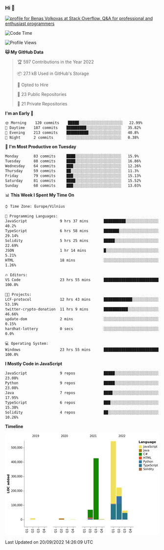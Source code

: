 ### Hi 👋
<a href="https://stackoverflow.com/users/14954249/benas-volkovas"><img src="https://stackoverflow.com/users/flair/14954249.png?theme=dark" width="208" height="58" alt="profile for Benas Volkovas at Stack Overflow, Q&amp;A for professional and enthusiast programmers" title="profile for Benas Volkovas at Stack Overflow, Q&amp;A for professional and enthusiast programmers"></a>

<!--START_SECTION:waka-->
![Code Time](http://img.shields.io/badge/Code%20Time-952%20hrs%2054%20mins-blue)

![Profile Views](http://img.shields.io/badge/Profile%20Views-5-blue)

**🐱 My GitHub Data** 

> 🏆 597 Contributions in the Year 2022
 > 
> 📦 27.1 kB Used in GitHub's Storage 
 > 
> 💼 Opted to Hire
 > 
> 📜 23 Public Repositories 
 > 
> 🔑 21 Private Repositories  
 > 
**I'm an Early 🐤** 

```text
🌞 Morning    120 commits    █████░░░░░░░░░░░░░░░░░░░░   22.99% 
🌆 Daytime    187 commits    █████████░░░░░░░░░░░░░░░░   35.82% 
🌃 Evening    213 commits    ██████████░░░░░░░░░░░░░░░   40.8% 
🌙 Night      2 commits      ░░░░░░░░░░░░░░░░░░░░░░░░░   0.38%

```
📅 **I'm Most Productive on Tuesday** 

```text
Monday       83 commits     ████░░░░░░░░░░░░░░░░░░░░░   15.9% 
Tuesday      88 commits     ████░░░░░░░░░░░░░░░░░░░░░   16.86% 
Wednesday    64 commits     ███░░░░░░░░░░░░░░░░░░░░░░   12.26% 
Thursday     59 commits     ██░░░░░░░░░░░░░░░░░░░░░░░   11.3% 
Friday       79 commits     ███░░░░░░░░░░░░░░░░░░░░░░   15.13% 
Saturday     81 commits     ████░░░░░░░░░░░░░░░░░░░░░   15.52% 
Sunday       68 commits     ███░░░░░░░░░░░░░░░░░░░░░░   13.03%

```


📊 **This Week I Spent My Time On** 

```text
⌚︎ Time Zone: Europe/Vilnius

💬 Programming Languages: 
JavaScript               9 hrs 37 mins       ██████████░░░░░░░░░░░░░░░   40.2% 
TypeScript               6 hrs 58 mins       ███████░░░░░░░░░░░░░░░░░░   29.14% 
Solidity                 5 hrs 25 mins       █████░░░░░░░░░░░░░░░░░░░░   22.69% 
JSON                     1 hr 14 mins        █░░░░░░░░░░░░░░░░░░░░░░░░   5.21% 
HTML                     18 mins             ░░░░░░░░░░░░░░░░░░░░░░░░░   1.26%

🔥 Editors: 
VS Code                  23 hrs 55 mins      █████████████████████████   100.0%

🐱‍💻 Projects: 
LCF-protocol             12 hrs 43 mins      █████████████░░░░░░░░░░░░   53.19% 
twitter-crypto-donation  11 hrs 9 mins       ███████████░░░░░░░░░░░░░░   46.66% 
update-dom               2 mins              ░░░░░░░░░░░░░░░░░░░░░░░░░   0.15% 
hardhat-lottery          0 secs              ░░░░░░░░░░░░░░░░░░░░░░░░░   0.0%

💻 Operating System: 
Windows                  23 hrs 55 mins      █████████████████████████   100.0%

```

**I Mostly Code in JavaScript** 

```text
JavaScript               9 repos             █████░░░░░░░░░░░░░░░░░░░░   23.08% 
Python                   9 repos             █████░░░░░░░░░░░░░░░░░░░░   23.08% 
Java                     7 repos             ████░░░░░░░░░░░░░░░░░░░░░   17.95% 
TypeScript               6 repos             ███░░░░░░░░░░░░░░░░░░░░░░   15.38% 
Solidity                 4 repos             ██░░░░░░░░░░░░░░░░░░░░░░░   10.26%

```


**Timeline**

![Chart not found](https://raw.githubusercontent.com/BenasVolkovas/BenasVolkovas/main/charts/bar_graph.png) 


 Last Updated on 20/09/2022 14:26:09 UTC
<!--END_SECTION:waka-->
